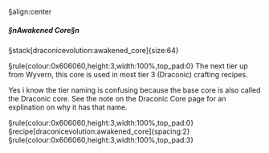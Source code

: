 §align:center
##### §nAwakened Core§n

§stack[draconicevolution:awakened_core]{size:64}

§rule{colour:0x606060,height:3,width:100%,top_pad:0}
The next tier up from Wyvern, this core is used in most tier 3 (Draconic) crafting recipes.

Yes i know the tier naming is confusing because the base core is also called the Draconic core. See the note on the Draconic Core page for an explination on why it has that name.

§rule{colour:0x606060,height:3,width:100%,top_pad:0}
§recipe[draconicevolution:awakened_core]{spacing:2}
§rule{colour:0x606060,height:3,width:100%,top_pad:3}